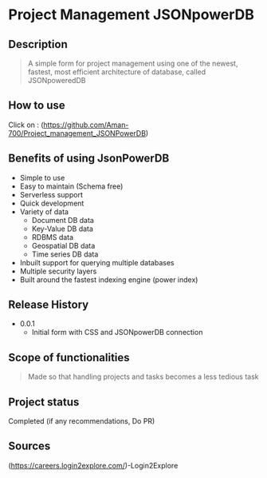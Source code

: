 # Project Management JSONpowerDB

## Description
> A simple form for project management using one of the newest, fastest, most efficient architecture of database, called JSONpoweredDB

## How to use
Click on : (https://github.com/Aman-700/Project_management_JSONPowerDB)

## Benefits of using JsonPowerDB
* Simple to use
* Easy to maintain (Schema free)
* Serverless support
* Quick development
* Variety of data
    * Document DB data
    * Key-Value DB data
    * RDBMS data
    * Geospatial DB data
    * Time series DB data
* Inbuilt support for querying multiple databases
* Multiple security layers
* Built around the fastest indexing engine (power index)

## Release History
* 0.0.1
    * Initial form with CSS and JSONpowerDB connection

## Scope of functionalities
> Made so that handling projects and tasks becomes a less tedious task

## Project status
Completed (if any recommendations, Do PR)

## Sources
(https://careers.login2explore.com/)-Login2Explore
